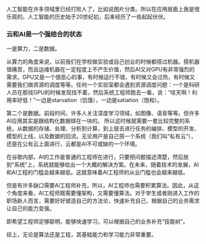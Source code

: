 









人工智能在许多领域里已经打败人了，比如说图片分类。所以在应用层面上我是很乐观的。人工智能的历史始于20世纪初，后来经历了一些起起伏伏。

### 云和AI是一个强结合的状态

一是算力，二是数据。

从算力的角度来说，以前我们在学校做实验或自己创业的时候都搭过机器。搭机器很痛苦，而且运维机器在一定程度上不产生价值，然后AI又对GPU有非常强烈的需求。GPU又是一个很恶心的事，有时候运行不错，有时候又会过热，有时候又需要我们做资源的调度等等。任何一个实验室都会遇到资源调度问题：一个是科研人员在那找GPU的时候发现找不着，然后系统工程师跑去一看，说：“哇天啊！利用率好低！”一边是starvation（饥饿），一边是satiation（饱和）。

第二个是数据。前段时间，许多人关注深度学习领域，如图像、语音等等。但许多AI应用其实是跟结构化数据绑在一块的。  所以这时候就需要一套比较完整的系统，从数据的存储、处理、分析到计算，到上层去进行任务的编排、模型的开发、模型的上线，以及数据的回流。无论用户是自己搭一个系统（我们叫“私有云”），还是在公有云上面进行，云都是AI不可或缺的一个环境。







在谷歌内部，AI的工作是普通的工程师在进行，只要把问题描述清楚，然后放到“系统”上，系统就能够给出一个大概的解决方案。在未来，随着技术的发展，AI和AI工程的门槛会越来越低。这就意味着AI工程师的从业门槛也会越来越低。



但是有许多缺口需要AI工程师补充，所以，AI工程师也需要积累算法。因此，从这个角度来看，AI工程师既需要懂架构，又需要懂算法。对于学生或者刚进入工作的职场新人而言，需要好好塑造自己的方法论，快速补充自己，根据自己的业务需求让自己的能力变强。



即希望工程师足够聪明，能够快速学习，可以根据自己的业务补充“技能树”。



综上，无论是算法还是工程，其基础能力和学习能力非常重要。



















